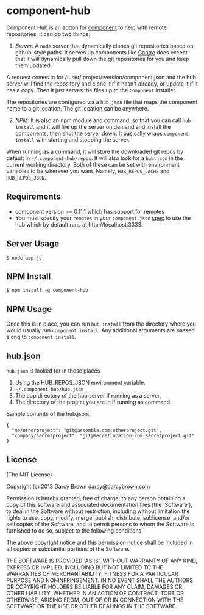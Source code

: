 # component-hub

Component Hub is an addon for [component](https://github.com/component/component) to help with remote repositories, it can do two things:

 1) *Server:* A `node` server that dynamically clones git repositories based on github-style paths. It serves up components like [Contre](https://github.com/godmodelabs/contre) does except that it will dynamically pull down the git repositories for you and keep them updated.

 A request comes in for /:user/:project/:version/component.json and the hub server will find the repository and clone it if it hasn't already, or update it if it has a copy. Then it just serves the files up to the `Component` installer.

 The repositories are configured via a `hub.json` file that maps the component name to a git location. The git location can be anywhere.

 2) *NPM*: It is also an npm module and command, so that you can call `hub install` and it will fire up the server on demand and install the components, then shut the server down. It basically wraps `component install` with starting and stopping the server.

 When running as a command, it will store the downloaded git repos by default in `~/.component-hub/repos`. It will also look for a `hub.json` in the current working directory. Both of these can be set with environment variables to be wherever you want. Namely, `HUB_REPOS_CACHE` and `HUB_REPOS_JSON`.

## Requirements

 - component version >= 0.11.1 which has support for remotes
 - You must specify your `remotes` in your `component.json` [spec](https://github.com/component/component/wiki/Spec) to use the hub which by default runs at http://localhost:3333. 

## Server Usage

```
$ node app.js
```


## NPM Install

```
$ npm install -g component-hub
```


## NPM Usage

Once this is in place, you can run `hub install` from the directory where you would usually run `component install`. Any additional arguments are passed along to `component install`.


## hub.json

`hub.json` is looked for in these places 

 1. Using the HUB_REPOS_JSON environment variable.
 2. `~/.component-hub/hub.json` 
 3. The app directory of the hub server if running as a server.
 4. The directory of the project you are in if running as command.

Sample contents of the hub.json:

```
{
  "me/otherproject": "git@assembla.com:otherproject.git",
  "company/secretproject": "git@secretlocation.com:secretproject.git"
}
```




## License

(The MIT License)

Copyright (c) 2013 Darcy Brown <darcy@darcybrown.com>

Permission is hereby granted, free of charge, to any person obtaining a copy of this software and associated documentation files (the 'Software'), to deal in the Software without restriction, including without limitation the rights to use, copy, modify, merge, publish, distribute, sublicense, and/or sell copies of the Software, and to permit persons to whom the Software is furnished to do so, subject to the following conditions:

The above copyright notice and this permission notice shall be included in all copies or substantial portions of the Software.

THE SOFTWARE IS PROVIDED 'AS IS', WITHOUT WARRANTY OF ANY KIND, EXPRESS OR IMPLIED, INCLUDING BUT NOT LIMITED TO THE WARRANTIES OF MERCHANTABILITY, FITNESS FOR A PARTICULAR PURPOSE AND NONINFRINGEMENT. IN NO EVENT SHALL THE AUTHORS OR COPYRIGHT HOLDERS BE LIABLE FOR ANY CLAIM, DAMAGES OR OTHER LIABILITY, WHETHER IN AN ACTION OF CONTRACT, TORT OR OTHERWISE, ARISING FROM, OUT OF OR IN CONNECTION WITH THE SOFTWARE OR THE USE OR OTHER DEALINGS IN THE SOFTWARE.